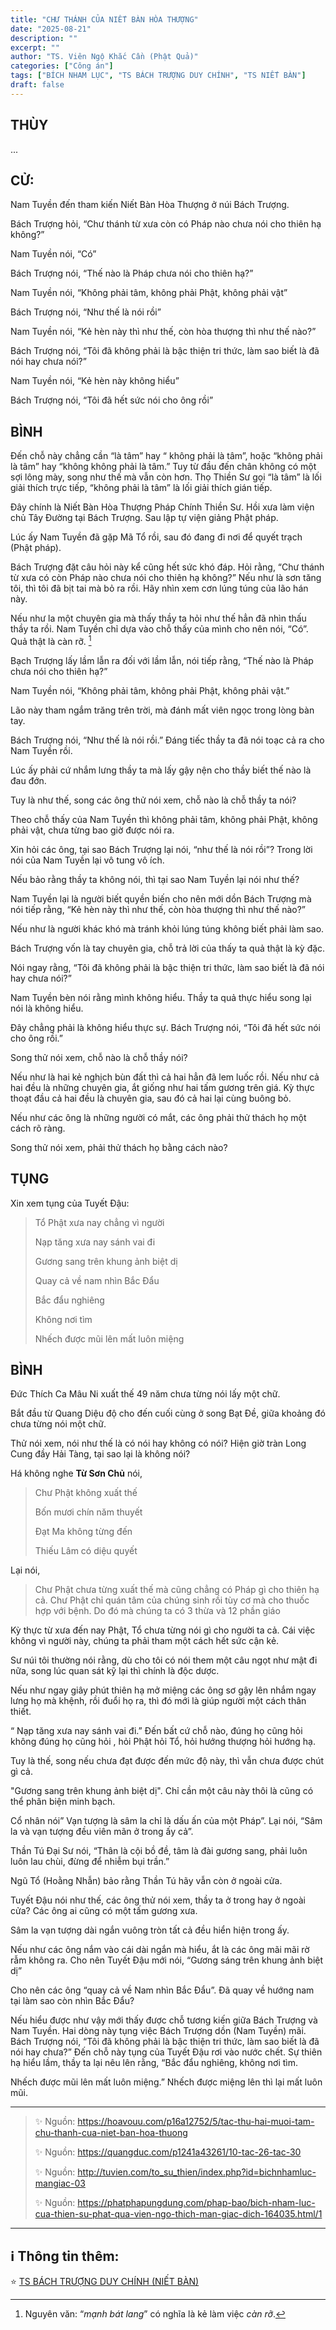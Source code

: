 ```yaml
---
title: "CHƯ THÁNH CỦA NIẾT BÀN HÒA THƯỢNG"
date: "2025-08-21"
description: ""
excerpt: ""
author: "TS. Viên Ngộ Khắc Cần (Phật Quả)"
categories: ["Công án"]
tags: ["BÍCH NHAM LỤC", "TS BÁCH TRƯỢNG DUY CHÍNH", "TS NIẾT BÀN"]
draft: false
---
```


## THÙY

...

## CỬ:

Nam Tuyền đến tham kiến Niết Bàn Hòa Thượng ở núi Bách Trượng. 

Bách Trượng hỏi, “Chư thánh từ xưa còn có Pháp nào chưa nói cho thiên hạ không?” 

Nam Tuyền nói, “Có” 

Bách Trượng nói, “Thế nào là Pháp chưa nói cho thiên hạ?” 

Nam Tuyền nói, “Không phải tâm, không phải Phật, không phải vật” 

Bách Trượng nói, “Như thế là nói rồi” 

Nam Tuyền nói, “Kẻ hèn này thì như thế, còn hòa thượng thì như thế nào?” 

Bách Trượng nói, “Tôi đã không phải là bậc thiện tri thức, làm sao biết là đã nói hay chưa nói?” 

Nam Tuyền nói, “Kẻ hèn này không hiểu” 

Bách Trượng nói, “Tôi đã hết sức nói cho ông rồi”

## BÌNH

Đến chỗ này chẳng cần “là tâm” hay “ không phải là tâm”, hoặc “không phải là tâm” hay “không không phải là tâm.” 
Tuy từ đầu đến chân không có một sợi lông mày, song như thế mà vẫn còn hơn. 
Thọ Thiền Sư gọi “là tâm” là lối giải thích trực tiếp, “không phải là tâm” là lối giải thích gián tiếp.

Đây chính là Niết Bàn Hòa Thượng Pháp Chính Thiền Sư. 
Hồi xưa làm viện chủ Tây Đường tại Bách Trượng. Sau lập tự viện giảng Phật pháp.

Lúc ấy Nam Tuyền đã gặp Mã Tổ rồi, sau đó đang đi nơi để quyết trạch (Phật pháp). 

Bách Trượng đặt câu hỏi này kể cũng hết sức khó đáp. 
Hỏi rằng, “Chư thánh từ xưa có còn Pháp nào chưa nói cho thiên hạ không?” 
Nếu như là sơn tăng tôi, thì tôi đã bịt tai mà bỏ ra rồi. 
Hãy nhìn xem cơn lúng túng của lão hán này. 

Nếu như la một chuyên gia mà thấy thầy ta hỏi như thế hẳn đã nhìn thấu thầy ta rồi. 
Nam Tuyền chỉ dựa vào chỗ thấy của mình cho nên nói, “Có”. 
Quả thật là càn rỡ. [^2]

Bạch Trượng lấy lầm lẫn ra đối với lầm lẫn, nói tiếp rằng, “Thế nào là Pháp chưa nói cho thiên hạ?” 

Nam Tuyền nói, “Không phải tâm, không phải Phật, không phải vật.” 

Lão này tham ngắm trăng trên trời, mà đánh mất viên ngọc trong lòng bàn tay. 

Bách Trượng nói, “Như thế là nói rồi.” Đáng tiếc thầy ta đã nói toạc cả ra cho Nam Tuyền rồi. 

Lúc ấy phải cứ nhắm lưng thầy ta mà lấy gậy nện cho thầy biết thế nào là đau đớn.

Tuy là như thế, song các ông thử nói xem, chỗ nào là chỗ thầy ta nói? 

Theo chỗ thấy của Nam Tuyền thì không phải tâm, không phải Phật, không phải vật, chưa từng bao giờ được nói ra. 

Xin hỏi các ông, tại sao Bách Trượng lại nói, “như thế là nói rồi”? Trong lời nói của Nam Tuyền lại vô tung vô ích. 

Nếu bảo rằng thầy ta không nói, thì tại sao Nam Tuyền lại nói như thế? 

Nam Tuyền lại là người biết quyền biến cho nên mới dồn Bách Trượng mà nói tiếp rằng, “Kẻ hèn này thì như thế, còn hòa thượng thì như thế nào?” 

Nếu như là người khác khó mà tránh khỏi lúng túng không biết phải làm sao. 

Bách Trượng vốn là tay chuyên gia, chỗ trả lời của thấy ta quả thật là kỳ đặc. 

Nói ngay rằng, “Tôi đã không phải là bậc thiện tri thức, làm sao biết là đã nói hay chưa nói?” 

Nam Tuyền bèn nói rằng mình không hiểu. Thầy ta quả thực hiểu song lại nói là không hiểu. 

Đây chẳng phải là không hiểu thực sự. Bách Trượng nói, “Tôi đã hết sức nói cho ông rồi.” 

Song thử nói xem, chỗ nào là chỗ thầy nói?

Nếu như là hai kẻ nghịch bùn đất thì cả hai hẳn đã lem luốc rồi. 
Nếu như cả hai đều là những chuyên gia, ắt giống như hai tấm gương trên giá. 
Kỳ thực thoạt đầu cả hai đều là chuyên gia, sau đó cả hai lại cùng buông bỏ. 

Nếu như các ông là những người có mắt, các ông phải thử thách họ một cách rõ ràng. 

Song thử nói xem, phải thử thách họ bằng cách nào? 

## TỤNG

Xin xem tụng của Tuyết Đậu:

> Tổ Phật xưa nay chẳng vì người
>
> Nạp tăng xưa nay sánh vai đi
>
> Gương sang trên khung ảnh biệt dị
>
> Quay cả về nam nhìn Bắc Đẩu
>
> Bắc đẩu nghiêng
>
> Không nơi tìm
>
> Nhếch được mũi lên mất luôn miệng

## BÌNH

Đức Thích Ca Mâu Ni xuất thế 49 năm chưa từng nói lấy một chữ. 

Bắt đầu từ Quang Diệu độ cho đến cuối cùng ở song Bạt Đề, giữa khoảng đó chưa từng nói một chữ. 

Thử nói xem, nói như thế là có nói hay không có nói? Hiện giờ tràn Long Cung đầy Hải Tàng, tại sao lại là không nói? 

Há không nghe **Từ Sơn Chủ** nói, 

> Chư Phật không xuất thế
> 
> Bốn mươi chín năm thuyết
> 
> Đạt Ma không từng đến
> 
> Thiếu Lâm có diệu quyết

Lại nói, 

> Chư Phật chưa từng xuất thế mà cũng chẳng có Pháp gì cho thiên hạ cả. 
Chư Phật chỉ quán tâm của chúng sinh rồi tùy cơ mà cho thuốc hợp với bệnh. 
Do đó mà chúng ta có 3 thừa và 12 phần giáo

Kỳ thực từ xưa đến nay Phật, Tổ chưa từng nói gì cho người ta cả. Cái việc không vì người này, chúng ta phải tham một cách hết sức cận kẻ. 

Sư núi tôi thường nói rằng, dù cho tôi có nói them một câu ngọt như mật đi nữa, song lúc quan sát kỹ lại thì chính là độc dược. 

Nếu như ngay giây phút thiên hạ mở miệng các ông sơ gậy lên nhắm ngay lưng họ mà khệnh, rồi đuổi họ ra, thì đó mới là giúp người một cách thân thiết.

“ Nạp tăng xưa nay sánh vai đi.” Đến bất cứ chỗ nào, đúng họ cũng hỏi không đúng họ cũng hỏi , hỏi Phật hỏi Tổ, hỏi hướng thượng hỏi hướng hạ. 

Tuy là thế, song nếu chưa đạt được đến mức độ này, thì vẫn chưa được chút gì cả. 

"Gương sang trên khung ảnh biệt dị". Chỉ cần một câu này thôi là cũng có thể phân biện minh bạch. 

Cổ nhân nói” Vạn tượng là sâm la chỉ là dấu ấn của một Pháp”. Lại nói, “Sâm la và vạn tượng đều viên mãn ở trong ấy cả”.

Thần Tú Đại Sư nói, “Thân là cội bồ đề, tâm là đài gương sang, phải luôn luôn lau chùi, đừng để nhiễm bụi trần.” 

Ngũ Tổ (Hoằng Nhẫn) bảo rằng Thần Tú hãy vẫn còn ở ngoài cửa. 

Tuyết Đậu nói như thế, các ông thử nói xem, thầy ta ở trong hay ở ngoài cửa? Các ông ai cũng có một tấm gương xưa. 

Sâm la vạn tượng dài ngắn vuông tròn tất cả đều hiển hiện trong ấy. 

Nếu như các ông nắm vào cái dài ngắn mà hiểu, ắt là các ông mãi mãi rờ rẫm không ra. Cho nên Tuyết Đậu mới nói, “Gương sáng trên khung ảnh biệt dị”

Cho nên các ông “quay cả về Nam nhìn Bắc Đẩu”. Đã quay về hướng nam tại làm sao còn nhìn Bắc Đẩu? 

Nếu hiểu được như vậy mới thấy được chỗ tương kiến giữa Bách Trượng và Nam Tuyền. Hai dòng này tụng việc Bách Trượng dồn (Nam Tuyền) mãi. Bách Trượng nói, “Tôi đã không phải là bậc thiện tri thức, làm sao biết là đã nói hay chưa?” Đến chỗ này tụng của Tuyết Đậu rơi vào nước chết. Sự thiên hạ hiểu lầm, thầy ta lại nêu lên rằng, “Bắc đẩu nghiêng, không nơi tìm. 

Nhếch được mũi lên mất luôn miệng.” Nhếch được miệng lên thì lại mất luôn mũi.

***

> ✨ Nguồn: https://hoavouu.com/p16a12752/5/tac-thu-hai-muoi-tam-chu-thanh-cua-niet-ban-hoa-thuong
>
> ✨ Nguồn: https://quangduc.com/p1241a43261/10-tac-26-tac-30
>
> ✨ Nguồn: http://tuvien.com/to_su_thien/index.php?id=bichnhamluc-mangiac-03
>
> ✨ Nguồn: https://phatphapungdung.com/phap-bao/bich-nham-luc-cua-thien-su-phat-qua-vien-ngo-thich-man-giac-dich-164035.html/1

***

## ℹ️ Thông tin thêm:

[^1]: ⭐️ <a href="https://blog.phapthihoi.org/gt-member/ts-bach-truong-duy-chinh/" target="_blank">TS BÁCH TRƯỢNG DUY CHÍNH (NIẾT BÀN)</a>

⭐️ <a href="https://nigioikhatsi.net/thien/duy-chinh-dau-voi-nam-tuyen.html" target="_blank">TS BÁCH TRƯỢNG DUY CHÍNH (NIẾT BÀN)</a>

[^2]: Nguyên văn: “*mạnh bát lang*” có nghĩa là kẻ làm việc *càn rỡ*.

